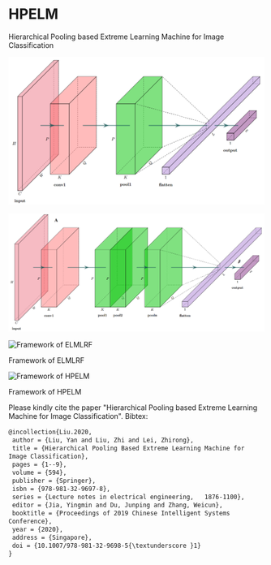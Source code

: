 # HPELM

Hierarchical Pooling based Extreme Learning Machine for Image Classification


![Framework of ELMLRF](https://github.com/antsfamily/HPELM/raw/master/doc/FrameworkELMLRF.png)

![Framework of HPELM](https://github.com/antsfamily/HPELM/raw/master/doc/FrameworkHPELM.png)

![Framework of ELMLRF](https://github.com/antsfamily/HPELM/blob/master/FrameworkELMLRF.png?raw=true)

Framework of ELMLRF

![Framework of HPELM](https://github.com/antsfamily/HPELM/blob/master/FrameworkHPELM.png?raw=true)

Framework of HPELM


Please kindly cite the paper "Hierarchical Pooling based Extreme Learning Machine for Image Classification".
Bibtex:

```
@incollection{Liu.2020,
 author = {Liu, Yan and Liu, Zhi and Lei, Zhirong},
 title = {Hierarchical Pooling Based Extreme Learning Machine for Image Classification},
 pages = {1--9},
 volume = {594},
 publisher = {Springer},
 isbn = {978-981-32-9697-8},
 series = {Lecture notes in electrical engineering,   1876-1100},
 editor = {Jia, Yingmin and Du, Junping and Zhang, Weicun},
 booktitle = {Proceedings of 2019 Chinese Intelligent Systems Conference},
 year = {2020},
 address = {Singapore},
 doi = {10.1007/978-981-32-9698-5{\textunderscore }1}
}
```




